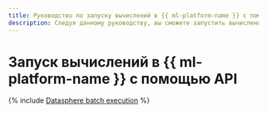 ```yaml
---
title: Руководство по запуску вычислений в {{ ml-platform-name }} с помощью API
description: Следуя данному руководству, вы сможете запустить вычисления в {{ ml-platform-name }} с помощью API.
---
```


# Запуск вычислений в {{ ml-platform-name }} с помощью API

{% include [Datasphere batch execution](../../_tutorials/ml-ai/batch-code-execution.md) %}